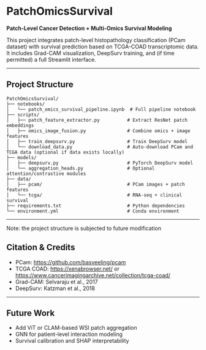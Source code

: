 # PatchOmicsSurvival

**Patch-Level Cancer Detection + Multi-Omics Survival Modeling**

This project integrates patch-level histopathology classification (PCam dataset) with survival prediction based on TCGA-COAD transcriptomic data. It includes Grad-CAM visualization, DeepSurv training, and (if time permitted) a full Streamlit interface.

---

## Project Structure

```
PatchOmicsSurvival/
├── notebooks/
│   └── patch_omics_survival_pipeline.ipynb  # Full pipeline notebook
├── scripts/
│   ├── patch_feature_extractor.py          # Extract ResNet patch embeddings
│   ├── omics_image_fusion.py               # Combine omics + image features
│   ├── train_deepsurv.py                   # Train DeepSurv model
│   └── download_data.py                    # Auto-download PCam and TCGA data (optional if data exists locally)
├── models/
│   ├── deepsurv.py                         # PyTorch DeepSurv model
│   └── aggregation_heads.py                # Optional attention/contrastive modules
├── data/
│   ├── pcam/                               # PCam images + patch features
│   └── tcga/                               # RNA-seq + clinical survival
├── requirements.txt                        # Python dependencies
└── environment.yml                         # Conda environment
```

---
Note: the project structure is subjected to future modification

## Citation & Credits

- PCam: https://github.com/basveeling/pcam
- TCGA COAD: https://xenabrowser.net/ or https://www.cancerimagingarchive.net/collection/tcga-coad/
- Grad-CAM: Selvaraju et al., 2017
- DeepSurv: Katzman et al., 2018

---

## Future Work

- Add ViT or CLAM-based WSI patch aggregation
- GNN for patient-level interaction modeling
- Survival calibration and SHAP interpretability
